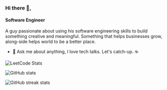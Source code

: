 ### Hi there 👋,
#### Software Engineer
A guy passionate about using his software engineering skills to build something creative and meaningful. Something that helps businesses grow, along-side helps world to be a better place.

- 💬 Ask me about anything, I love tech talks. Let's catch-up. ☕ 

![LeetCode Stats](https://leetcard.jacoblin.cool/ranajoy?theme=light&font=Noto%20Sans%20Bengali&ext=heatmap)

![GitHub stats](https://github-readme-stats.vercel.app/api?username=ranajoy-dutta&show_icons=true&count_private=true)  

![GitHub streak stats](https://streak-stats.demolab.com/?user=ranajoy-dutta)  

